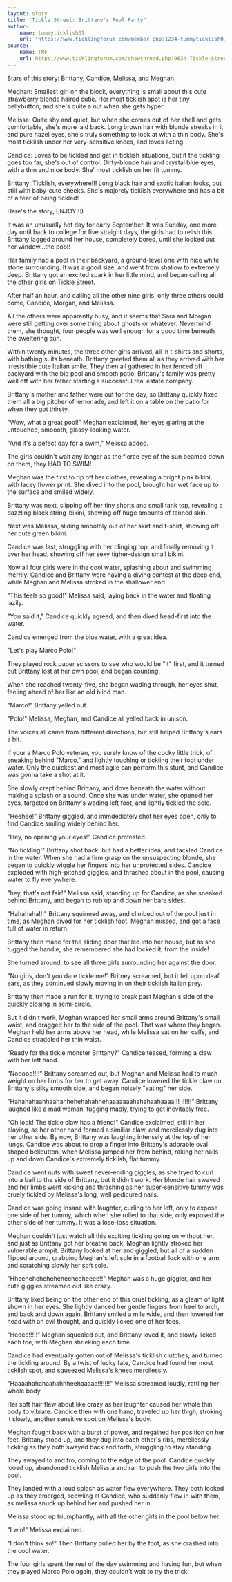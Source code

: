 ```yaml
---
layout: story
title: "Tickle Street: Brittany's Pool Party"
author: 
    name: tummyticklish01
    url: "https://www.ticklingforum.com/member.php?1234-tummyticklish01"
source:
    name: TMF
    url: https://www.ticklingforum.com/showthread.php?9634-Tickle-Street-Brittany-s-Pool-Party
---
```


Stars of this story: Brittany, Candice, Melissa, and Meghan.

Meghan: Smallest girl on the block, everything is small about this cute strawberry blonde haired cutie. Her most ticklish spot is her tiny bellybutton, and she's quite a nut when she gets hyper.

Melissa: Quite shy and quiet, but when she comes out of her shell and gets comfortable, she's more laid back. Long brown hair with blonde streaks in it and pure hazel eyes, she's truly something to look at with a thin body. She's most ticklish under her very-sensitive knees, and loves acting.

Candice: Loves to be tickled and get in ticklish situations, but if the tickling goes too far, she's out of control. Dirty-blonde hair and crystal blue eyes, with a thin and nice body. She' most ticklish on her fit tummy.

Brittany: Ticklish, everywhere!!! Long black hair and exotic italian looks, but still with baby-cute cheeks. She's majorely ticklish everywhere and has a bit of a fear of being tickled!


Here's the story, ENJOY!!:\)


It was an unusually hot day for early September. It was Sunday, one more day until back to college for five straight days, the girls had to relish this. Brittany lagged around her house, completely bored, until she looked out her window...the pool!

Her family had a pool in their backyard, a ground-level one with nice white stone surrounding. It was a good size, and went from shallow to extremely deep. Brittany got an excited spark in her little mind, and began calling all the other girls on Tickle Street.

After half an hour, and calling all the other nine girls, only three others could come, Candice, Morgan, and Melissa.

All the others were apparently busy, and it seems that Sara and Morgan were still getting over some thing about ghosts or whatever. Nevermind them, she thought, four people was well enough for a good time beneath the sweltering sun.

Within twenty minutes, the three other girls arrived, all in t-shirts and shorts, with bathing suits beneath. Brittany greeted them all as they arrived with her irresistible cute Italian smile. They then all gathered in her fenced off backyard with the big pool and smooth patio. Brittany's family was pretty well off with her father starting a successful real estate company.

Brittany's mother and father were out for the day, so Brittany quickly fixed them all a big pitcher of lemonade, and left it on a table on the patio for when they got thirsty.

"Wow, what a great pool!" Meghan exclaimed, her eyes glaring at the untouched, smoooth, glassy-looking water.

"And it's a pefect day for a swim," Melissa added.

The girls couldn't wait any longer as the fierce eye of the sun beamed down on them, they HAD TO SWIM!

Meghan was the first to rip off her clothes, revealing a bright pink bikini, with lacey flower print. She dived into the pool, brought her wet face up to the surface and smiled widely.

Brittany was next, slipping off her tiny shorts and small tank top, revealing a dazzling black string-bikini, showing off huge amounts of tanned skin.

Next was Melissa, sliding smoothly out of her skirt and t-shirt, showing off her cute green bikini.

Candice was last, struggling with her clinging top, and finally removing it over her head, showing off her sexy tigher-design small bikini.

Now all four girls were in the cool water, splashing about and swimming merrily. Candice and Brittany were having a diving contest at the deep end, while Meghan and Melissa stroked in the shallower end.

"This feels so good!" Melissa said, laying back in the water and floating lazily.

"You said it," Candice quickly agreed, and then dived head-first into the water.

Candice emerged from the blue water, with a great idea.

"Let's play Marco Polo!"

They played rock paper scissors to see who would be "it" first, and it turned out Brittany lost at her own pool, and began counting.

When she reached twenty-five, she began wading through, her eyes shut, feeling ahead of her like an old blind man.

"Marco!" Brittany yelled out.

"Polo!" Melissa, Meghan, and Candice all yelled back in unison.

The voices all came from different directions, but still helped Brittany's ears a bit.

If your a Marco Polo veteran, you surely know of the cocky little trick, of sneaking behind "Marco," and lightly touching or tickling their foot under water. Only the quickest and most agile can perform this stunt, and Candice was gonna take a shot at it.

She slowly crept behind Brittany, and dove beneath the water without making a splash or a sound. Once she was under water, she opened her eyes, targeted on Brittany's wading left foot, and lightly tickled the sole.

"Heehee!" Brittany giggled, and immdediately shot her eyes open, only to find Candice smiling widely behind her.

"Hey, no opening your eyes!" Candice protested.

"No tickling!" Brittany shot back, but had a better idea, and tackled Candice in the water. When she had a firm grasp on the unsuspecting blonde, she began to quickly wiggle her fingers into her unprotected sides. Candice exploded with high-pitched giggles, and thrashed about in the pool, causing water to fly everywhere.

"hey, that's not fair!" Melissa said, standing up for Candice, as she sneaked behind Brittany, and began to rub up and down her bare sides.

"Hahahaha!!!" Brittany squirmed away, and climbed out of the pool just in time, as Meghan dived for her ticklish foot. Meghan missed, and got a face full of water in return.

Brittany then made for the sliding door that led into her house, but as she tugged the handle, she remembered she had locked it, from the inside!

She turned around, to see all three girls surrounding her against the door.

"No girls, don't you dare tickle me!" Britney screamed, but it fell upon deaf ears, as they continued slowly moving in on their ticklish italian prey.

Brittany then made a run for it, trying to break past Meghan's side of the quickly closing in semi-circle.

But it didn't work, Meghan wrapped her small arms around Brittany's small waist, and dragged her to the side of the pool. That was where they began. Meghan held her arms above her head, while Melissa sat on her calfs, and Candice straddled her thin waist.

"Ready for the tickle monster Brittany?" Candice teased, forming a claw with her left hand.

"Nooooo!!!!" Brittany screamed out, but Meghan and Melissa had to much weight on her limbs for her to get away. Candice lowered the tickle claw on Brittany's silky smooth side, and began noisely "eating" her side.

"Hahahahaahhaahahhehehahahhehaaaaaaahahahaahaaaa!!! !!!!!!" Brittany laughed like a mad woman, tugging madly, trying to get inevitably free.

"Oh look! The tickle claw has a friend!" Candice exclaimed, still in her playing, as her other hand formed a similiar claw, and mercilessly dug into her other side. By now, Brittany was laughing intensely at the top of her lungs. Candice was about to drop a finger into Brittany's adorable oval shaped bellbutton, when Melissa jumped her from behind, raking her nails up and down Candice's extremely ticklish, flat tummy.

Candice went nuts with sweet never-ending giggles, as she tryed to curl into a ball to the side of Brittany, but it didn't work. Her blonde hair swayed and her limbs went kicking and thrashing as her super-sensitive tummy was cruely tickled by Melissa's long, well pedicured nails.

Candice was going insane with laughter, curling to her left, only to expose one side of her tummy, which when she rolled to that side, only exposed the other side of her tummy. It was a lose-lose situation.

Meghan couldn't just watch all this exciting tickling going on without her, and just as Brittany got her breathe back, Meghan lightly stroked her vulnerable armpit. Brittany looked at her and giggled, but all of a sudden flipped around, grabbing Meghan's left sole in a football lock with one arm, and scratching slowly her soft sole.

"Hheeheheheheheheeheeheeee!!" Meghan was a huge giggler, and her cute giggles streamed out like crazy.

Brittany liked being on the other end of this cruel tickling, as a gleam of light shown in her eyes. She lightly danced her gentle fingers from heel to arch, and back and down again. Brittany smiled a mile wide, and then lowered her head with an evil thought, and quickly licked one of her toes.

"Heeee!!!!!" Meghan squealed out, and Brittany loved it, and slowly licked each toe, with Meghan shrieking each time.

Candice had eventually gotten out of Melissa's ticklish clutches, and turned the tickling around. By a twist of lucky fate, Candice had found her most ticklish spot, and squeezed Melissa's knees mercilessly.

"Haaaahahahaahahhheehaaaaa!!!!!!!" Melissa screamed loudly, rattling her whole body.

Her soft hair flew about like crazy as her laughter caused her whole thin body to vibrate. Candice then with one hand, traveled up her thigh, stroking it slowly, another sensitive spot on Melissa's body.

Meghan fought back with a burst of power, and regained her position on her feet. Brittany stood up, and they dug into each other's ribs, mercilessly tickling as they both swayed back and forth, struggling to stay standing.

They swayed to and fro, coming to the edge of the pool. Candice quickly looed up, abandoned ticklish Meliss,a and ran to push the two girls into the pool.

They landed with a loud splash as water flew everywhere. They both looked up as they emerged, scowling at Candice, who suddenly flew in with them, as melissa snuck up behind her and pushed her in.

Melissa stood up triumphantly, with all the other girls in the pool below her.

"I win!" Melissa exclaimed.

"I don't think so!" Then Brittany pulled her by the foot, as she crashed into the cool water.

The four girls spent the rest of the day swimming and having fun, but when they played Marco Polo again, they couldn't wait to try the trick!